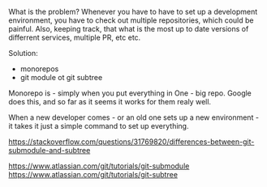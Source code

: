 What is the problem?
Whenever you have to have to set up a development environment, you have to check out multiple repositories, which could be painful.
Also, keeping track, that what is the most up to date versions of differrent services, multiple PR, etc etc. 

Solution:
- monorepos
- git module ot git subtree

Monorepo is - simply when you put everything in One - big repo.
Google does this, and so far as it seems it works for them realy well.

When a new developer comes - or an old one sets up a new environment - it takes it just a simple command to set up everything. 

https://stackoverflow.com/questions/31769820/differences-between-git-submodule-and-subtree

https://www.atlassian.com/git/tutorials/git-submodule
https://www.atlassian.com/git/tutorials/git-subtree